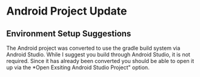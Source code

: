 # Android Project Update

## Environment Setup Suggestions

The Android project was converted to use the gradle build system via Android Studio. While I suggest you build through Android Studio, it is not required. Since it has already been converted you should be able to open it up via the *Open Exsiting Android Studio Project" option.
